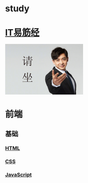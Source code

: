 # study
# [IT易筋经](https://www.processon.com/mindmap/64b8a8722d4d526657c88618)
<img src="./pictures/请坐.jpg" alt="image" style="width:50%;" />

# 前端
## 基础
### [HTML](./front/html/html.md)
### [CSS](./front/css/css.md)
### [JavaScript](./front/javascript/javascript.md)